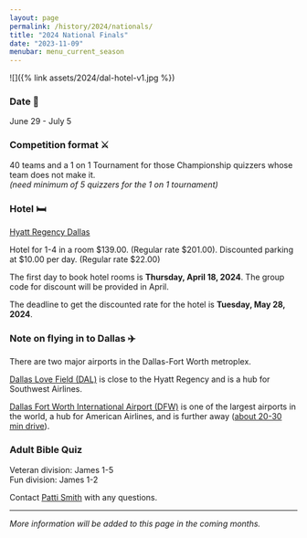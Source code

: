 ```yaml
---
layout: page
permalink: /history/2024/nationals/
title: "2024 National Finals"
date: "2023-11-09"
menubar: menu_current_season
---
```


![]({% link assets/2024/dal-hotel-v1.jpg %})

### Date 📅

June 29 - July 5

### Competition format ⚔️

40 teams and a 1 on 1 Tournament for those Championship quizzers whose team does not make it.  
_(need minimum of 5 quizzers for the 1 on 1 tournament)_

### Hotel 🛏️

[Hyatt Regency Dallas](https://www.hyatt.com/en-US/hotel/texas/hyatt-regency-dallas/dfwrd)

Hotel for 1-4 in a room $139.00. (Regular rate $201.00). Discounted parking at $10.00 per day. (Regular rate $22.00)

The first day to book hotel rooms is **Thursday, April 18, 2024**. The group code for discount will be provided in April.

The deadline to get the discounted rate for the hotel is **Tuesday, May 28, 2024**.

### Note on flying in to Dallas ✈️

There are two major airports in the Dallas-Fort Worth metroplex.

[Dallas Love Field (DAL)](https://maps.app.goo.gl/yDUgzxnx6xjMq9xDA) is close to the Hyatt Regency and is a hub for Southwest Airlines.

[Dallas Fort Worth International Airport (DFW)](https://maps.app.goo.gl/7t26htsKBrAiZk3F6) is one of the largest airports in the world, a hub for American Airlines, and is further away ([about 20-30 min drive](https://maps.app.goo.gl/3eBzcSyChbV5QR5PA)).

### Adult Bible Quiz

Veteran division: James 1-5  
Fun division: James 1-2

Contact [Patti Smith](mailto:p.s.momof5@gmail.com) with any questions.

---

_More information will be added to this page in the coming months._
